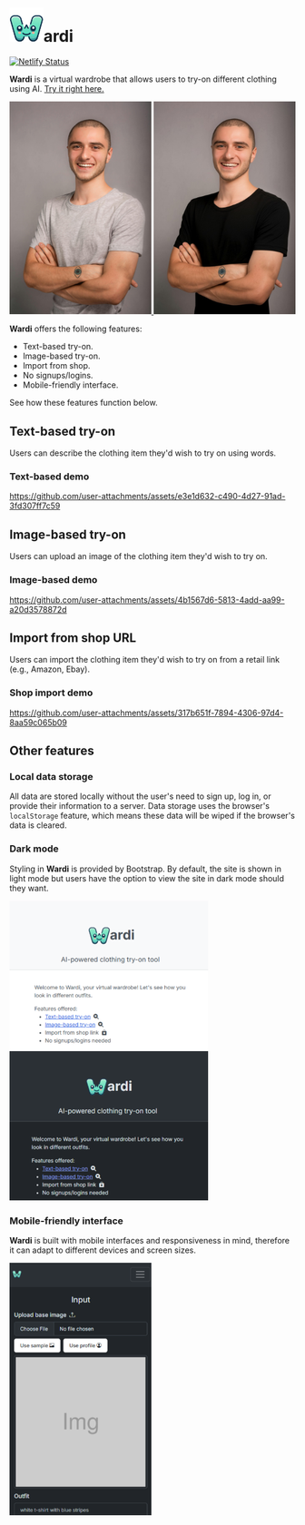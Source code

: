 # <img src="/public/icon2.png" width=60/>ardi
[![Netlify Status](https://api.netlify.com/api/v1/badges/a113da01-a86c-49bb-9b95-56bff435d359/deploy-status)](https://app.netlify.com/projects/wwwardi/deploys)

**Wardi** is a virtual wardrobe that allows users to try-on different clothing using AI. [Try it right here.](https://wwwardi.netlify.app/)

<a href="">
    <img src="/public/readme/before.jpg" width=250 />
</a>
<a href="">
    <img src="/public/readme/after.jpg" width=250 />
</a>

**Wardi** offers the following features:

- Text-based try-on.
- Image-based try-on.
- Import from shop.
- No signups/logins.
- Mobile-friendly interface.

See how these features function below.

## Text-based try-on

Users can describe the clothing item they'd wish to try on using words.

### Text-based demo

https://github.com/user-attachments/assets/e3e1d632-c490-4d27-91ad-3fd307ff7c59

## Image-based try-on

Users can upload an image of the clothing item they'd wish to try on.

### Image-based demo

https://github.com/user-attachments/assets/4b1567d6-5813-4add-aa99-a20d3578872d

## Import from shop URL

Users can import the clothing item they'd wish to try on from a retail link (e.g., Amazon, Ebay).

### Shop import demo

https://github.com/user-attachments/assets/317b651f-7894-4306-97d4-8aa59c065b09

## Other features

### Local data storage

All data are stored locally without the user's need to sign up, log in, or provide their information to a server. Data storage uses the browser's `localStorage` feature, which means these data will be wiped if the browser's data is cleared.

### Dark mode

Styling in **Wardi** is provided by Bootstrap. By default, the site is shown in light mode but users have the option to view the site in dark mode should they want.

<a href="">
    <img src="/public/readme/light.png" width=350 />
</a>
<a href="">
    <img src="/public/readme/dark.png" width=350 />
</a>

### Mobile-friendly interface

**Wardi** is built with mobile interfaces and responsiveness in mind, therefore it can adapt to different devices and screen sizes.

<img src="/public/readme/mobile.png" width=250 />
